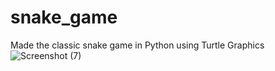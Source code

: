 # snake_game
Made the classic snake game in Python using Turtle Graphics
![Screenshot (7)](https://user-images.githubusercontent.com/40611131/230612376-a98a764c-0654-4c7d-aa57-c6d357878510.png)
